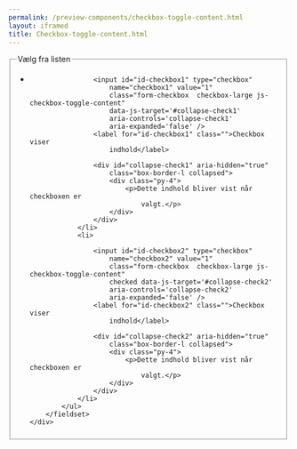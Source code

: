 ```yaml
--- 
permalink: /preview-components/checkbox-toggle-content.html
layout: iframed 
title: Checkbox-toggle-content.html
---
```

<div class="container">
    <div class="form-group">
        <fieldset>
            <legend class="h4">Vælg fra listen</legend>
            <ul class="nobullet-list">
                <li>

                    <input id="id-checkbox1" type="checkbox"
                        name="checkbox1" value="1"
                        class="form-checkbox  checkbox-large js-checkbox-toggle-content"
                        data-js-target='#collapse-check1'
                        aria-controls='collapse-check1'
                        aria-expanded='false' />
                    <label for="id-checkbox1" class="">Checkbox viser
                        indhold</label>

                    <div id="collapse-check1" aria-hidden="true"
                        class="box-border-l collapsed">
                        <div class="py-4">
                            <p>Dette indhold bliver vist når checkboxen er
                                valgt.</p>
                        </div>
                    </div>
                </li>
                <li>

                    <input id="id-checkbox2" type="checkbox"
                        name="checkbox2" value="1"
                        class="form-checkbox  checkbox-large js-checkbox-toggle-content"
                        checked data-js-target='#collapse-check2'
                        aria-controls='collapse-check2'
                        aria-expanded='false' />
                    <label for="id-checkbox2" class="">Checkbox viser
                        indhold</label>

                    <div id="collapse-check2" aria-hidden="true"
                        class="box-border-l collapsed">
                        <div class="py-4">
                            <p>Dette indhold bliver vist når checkboxen er
                                valgt.</p>
                        </div>
                    </div>
                </li>
            </ul>
        </fieldset>
    </div>
</div>